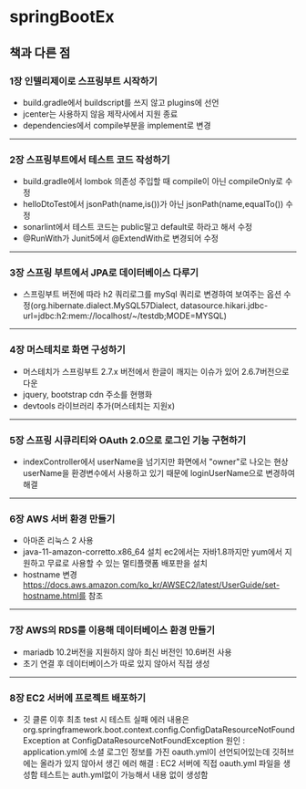 # springBootEx

## 책과 다른 점

### 1장 인텔리제이로 스프링부트 시작하기
- build.gradle에서 buildscript를 쓰지 않고 plugins에 선언
- jcenter는 사용하지 않음 제작사에서 지원 종료
- dependencies에서 compile부분을 implement로 변경

---

### 2장 스프링부트에서 테스트 코드 작성하기
- build.gradle에서 lombok 의존성 주입할 때 compile이 아닌 compileOnly로 수정
- helloDtoTest에서 jsonPath(name,is())가 아닌 jsonPath(name,equalTo()) 수정
- sonarlint에서 테스트 코드는 public말고 default로 하라고 해서 수정
- @RunWith가 Junit5에서 @ExtendWith로 변경되어 수정 

---

### 3장 스프링 부트에서 JPA로 데이터베이스 다루기
- 스프링부트 버전에 따라 h2 쿼리로그를 mySql 쿼리로 변경하여 보여주는 옵션 수정(org.hibernate.dialect.MySQL57Dialect, datasource.hikari.jdbc-url=jdbc:h2:mem://localhost/~/testdb;MODE=MYSQL)

---

### 4장 머스테치로 화면 구성하기
- 머스테치가 스프링부트 2.7.x 버전에서 한글이 깨지는 이슈가 있어 2.6.7버전으로 다운
- jquery, bootstrap cdn 주소를 현행화
- devtools 라이브러리 추가(머스테치는 지원x)

---

### 5장 스프링 시큐리티와 OAuth 2.0으로 로그인 기능 구현하기
- indexController에서 userName을 넘기지만 화면에서 "owner"로 나오는 현상 userName을 환경변수에서 사용하고 있기 때문에
loginUserName으로 변경하여 해결

---

### 6장 AWS 서버 환경 만들기
- 아마존 리눅스 2 사용
- java-11-amazon-corretto.x86_64 설치 ec2에서는 자바1.8까지만 yum에서 지원하고 무료로 사용할 수 있는 멀티플랫폼 배포판을 설치
- hostname 변경 https://docs.aws.amazon.com/ko_kr/AWSEC2/latest/UserGuide/set-hostname.html를 참조

---

### 7장 AWS의 RDS를 이용해 데이터베이스 환경 만들기
- mariadb 10.2버전을 지원하지 않아 최신 버전인 10.6버전 사용
- 초기 연결 후 데이터베이스가 따로 있지 않아서 직접 생성

---

### 8장 EC2 서버에 프로젝트 배포하기
- 깃 클론 이후 최초 test 시 테스트 실패 에러 내용은 org.springframework.boot.context.config.ConfigDataResourceNotFoundException at ConfigDataResourceNotFoundException
원인 : application.yml에 소셜 로그인 정보를 가진 oauth.yml이 선언되어있는데 깃허브에는 올라가 있지 않아서 생긴 에러
해결 : EC2 서버에 직접 oauth.yml 파일을 생성함 테스트는 auth.yml없이 가능해서 내용 없이 생성함








